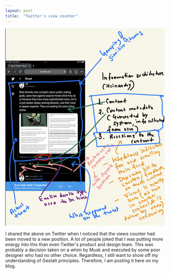 ```yaml
---
layout: post
title:  "Twitter's view counter"
---
```


![Twitter's views information architecture](/assets/img/twitterviews.png)

I shared the above on Twitter when I noticed that the views counter had been moved to a new position. A lot of people joked that I was putting more energy into this than even Twitter's product and design team. This was probably a decision taken on a whim by Musk and executed by some poor designer who had no other choice. Regardless, I still want to show off my understanding of Gestalt principles. Therefore, I am posting it here on my blog.
